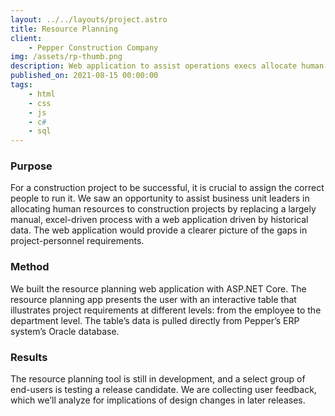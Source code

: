 ```yaml
---
layout: ../../layouts/project.astro
title: Resource Planning
client:
    - Pepper Construction Company
img: /assets/rp-thumb.png
description: Web application to assist operations execs allocate human resources to projects.
published_on: 2021-08-15 00:00:00
tags:
    - html
    - css
    - js
    - c#
    - sql
---
```


### Purpose

For a construction project to be successful, it is crucial to assign the correct people to run it. We saw an opportunity to assist business unit leaders in allocating human resources to construction projects by replacing a largely manual, excel-driven process with a web application driven by historical data. The web application would provide a clearer picture of the gaps in project-personnel requirements.

### Method

We built the resource planning web application with ASP.NET Core. The resource planning app presents the user with an interactive table that illustrates project requirements at different levels: from the employee to the department level. The table’s data is pulled directly from Pepper’s ERP system’s Oracle database.

### Results

The resource planning tool is still in development, and a select group of end-users is testing a release candidate. We are collecting user feedback, which we’ll analyze for implications of design changes in later releases.
